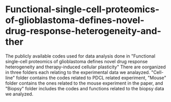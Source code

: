 # Functional-single-cell-proteomics-of-glioblastoma-defines-novel-drug-response-heterogeneity-and-ther
The publicly available codes used for data analysis done in "Functional single-cell proteomics of glioblastoma defines novel drug response heterogeneity and therapy-induced cellular plasticity"
There are oorganized in three folders each relating to the experimental data we analayzed. 
"Cell-line" folder contains the codes related to PDCL related experiment,
"Mouse" folder contains the ones related to the mouse experiment in the paper, and 
"Biopsy" folder includes the codes and functions related to the biopsy data we analyzed.
